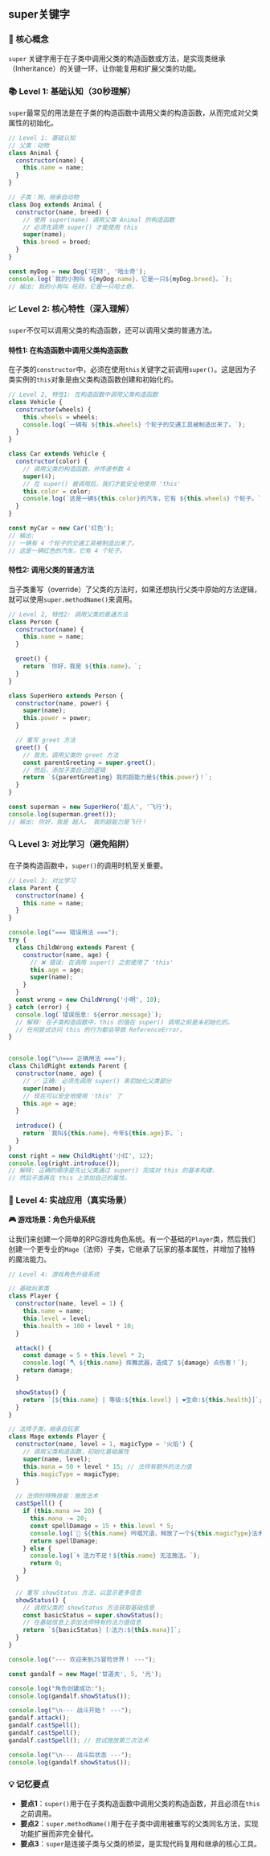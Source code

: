 ## super关键字

### 🎯 核心概念
`super` 关键字用于在子类中调用父类的构造函数或方法，是实现类继承（Inheritance）的关键一环，让你能复用和扩展父类的功能。

### 📚 Level 1: 基础认知（30秒理解）
`super`最常见的用法是在子类的构造函数中调用父类的构造函数，从而完成对父类属性的初始化。

```javascript
// Level 1: 基础认知
// 父类：动物
class Animal {
  constructor(name) {
    this.name = name;
  }
}

// 子类：狗，继承自动物
class Dog extends Animal {
  constructor(name, breed) {
    // 使用 super(name) 调用父类 Animal 的构造函数
    // 必须先调用 super() 才能使用 this
    super(name); 
    this.breed = breed;
  }
}

const myDog = new Dog('旺财', '哈士奇');
console.log(`我的小狗叫 ${myDog.name}，它是一只${myDog.breed}。`);
// 输出: 我的小狗叫 旺财，它是一只哈士奇。
```

### 📈 Level 2: 核心特性（深入理解）
`super`不仅可以调用父类的构造函数，还可以调用父类的普通方法。

#### 特性1: 在构造函数中调用父类构造函数
在子类的`constructor`中，必须在使用`this`关键字之前调用`super()`。这是因为子类实例的`this`对象是由父类构造函数创建和初始化的。

```javascript
// Level 2, 特性1: 在构造函数中调用父类构造函数
class Vehicle {
  constructor(wheels) {
    this.wheels = wheels;
    console.log(`一辆有 ${this.wheels} 个轮子的交通工具被制造出来了。`);
  }
}

class Car extends Vehicle {
  constructor(color) {
    // 调用父类的构造函数，并传递参数 4
    super(4); 
    // 在 super() 被调用后，我们才能安全地使用 'this'
    this.color = color;
    console.log(`这是一辆${this.color}的汽车，它有 ${this.wheels} 个轮子。`);
  }
}

const myCar = new Car('红色');
// 输出:
// 一辆有 4 个轮子的交通工具被制造出来了。
// 这是一辆红色的汽车，它有 4 个轮子。
```

#### 特性2: 调用父类的普通方法
当子类重写（override）了父类的方法时，如果还想执行父类中原始的方法逻辑，就可以使用`super.methodName()`来调用。

```javascript
// Level 2, 特性2: 调用父类的普通方法
class Person {
  constructor(name) {
    this.name = name;
  }

  greet() {
    return `你好，我是 ${this.name}。`;
  }
}

class SuperHero extends Person {
  constructor(name, power) {
    super(name);
    this.power = power;
  }

  // 重写 greet 方法
  greet() {
    // 首先，调用父类的 greet 方法
    const parentGreeting = super.greet();
    // 然后，添加子类自己的逻辑
    return `${parentGreeting} 我的超能力是${this.power}！`;
  }
}

const superman = new SuperHero('超人', '飞行');
console.log(superman.greet());
// 输出: 你好，我是 超人。 我的超能力是飞行！
```

### 🔍 Level 3: 对比学习（避免陷阱）
在子类构造函数中，`super()`的调用时机至关重要。

```javascript
// Level 3: 对比学习
class Parent {
  constructor(name) {
    this.name = name;
  }
}

console.log("=== 错误用法 ===");
try {
  class ChildWrong extends Parent {
    constructor(name, age) {
      // ❌ 错误: 在调用 super() 之前使用了 'this'
      this.age = age; 
      super(name);
    }
  }
  const wrong = new ChildWrong('小明', 10);
} catch (error) {
  console.log(`错误信息: ${error.message}`);
  // 解释: 在子类构造函数中，this 的值在 super() 调用之前是未初始化的。
  // 任何尝试访问 this 的行为都会导致 ReferenceError。
}


console.log("\n=== 正确用法 ===");
class ChildRight extends Parent {
  constructor(name, age) {
    // ✅ 正确: 必须先调用 super() 来初始化父类部分
    super(name);
    // 现在可以安全地使用 'this' 了
    this.age = age;
  }
  
  introduce() {
    return `我叫${this.name}，今年${this.age}岁。`;
  }
}
const right = new ChildRight('小红', 12);
console.log(right.introduce());
// 解释: 正确的顺序是先让父类通过 super() 完成对 this 的基本构建，
// 然后子类再在 this 上添加自己的属性。
```

### 🚀 Level 4: 实战应用（真实场景）
**🎮 游戏场景：角色升级系统**

让我们来创建一个简单的RPG游戏角色系统。有一个基础的`Player`类，然后我们创建一个更专业的`Mage`（法师）子类，它继承了玩家的基本属性，并增加了独特的魔法能力。

```javascript
// Level 4: 游戏角色升级系统

// 基础玩家类
class Player {
  constructor(name, level = 1) {
    this.name = name;
    this.level = level;
    this.health = 100 + level * 10;
  }

  attack() {
    const damage = 5 + this.level * 2;
    console.log(`🪓 ${this.name} 挥舞武器，造成了 ${damage} 点伤害！`);
    return damage;
  }

  showStatus() {
    return `[${this.name} | 等级:${this.level} | ❤️生命:${this.health}]`;
  }
}

// 法师子类，继承自玩家
class Mage extends Player {
  constructor(name, level = 1, magicType = '火焰') {
    // 调用父类构造函数，初始化基础属性
    super(name, level);
    this.mana = 50 + level * 15; // 法师有额外的法力值
    this.magicType = magicType;
  }

  // 法师的特殊技能：施放法术
  castSpell() {
    if (this.mana >= 20) {
      this.mana -= 20;
      const spellDamage = 15 + this.level * 5;
      console.log(`🔮 ${this.name} 吟唱咒语，释放了一个${this.magicType}法术，造成 ${spellDamage} 点伤害！剩余法力: ${this.mana}`);
      return spellDamage;
    } else {
      console.log(`🌀 法力不足！${this.name} 无法施法。`);
      return 0;
    }
  }

  // 重写 showStatus 方法，以显示更多信息
  showStatus() {
    // 调用父类的 showStatus 方法获取基础信息
    const basicStatus = super.showStatus();
    // 在基础信息上添加法师特有的法力值信息
    return `${basicStatus} [💧法力:${this.mana}]`;
  }
}

console.log("--- 欢迎来到JS冒险世界！ ---");

const gandalf = new Mage('甘道夫', 5, '光');

console.log("角色创建成功:");
console.log(gandalf.showStatus());

console.log("\n--- 战斗开始！ ---");
gandalf.attack();
gandalf.castSpell();
gandalf.castSpell();
gandalf.castSpell(); // 尝试施放第三次法术

console.log("\n--- 战斗后状态 ---");
console.log(gandalf.showStatus());
```

### 💡 记忆要点
- **要点1**：`super()`用于在子类构造函数中调用父类的构造函数，并且必须在`this`之前调用。
- **要点2**：`super.methodName()`用于在子类中调用被重写的父类同名方法，实现功能扩展而非完全替代。
- **要点3**：`super`是连接子类与父类的桥梁，是实现代码复用和继承的核心工具。

<!--
metadata:
  syntax: ["super", "class", "constructor", "extends"]
  pattern: ["inheritance"]
  api: ["console.log"]
  concept: ["inheritance", "constructor-chaining", "this-binding", "polymorphism"]
  difficulty: intermediate
  dependencies: ["js-sec-4-2-4"]
  related: ["js-sec-4-2-4"]
-->